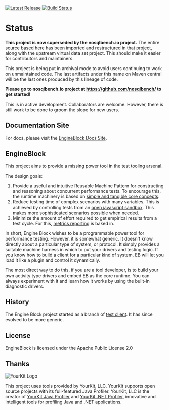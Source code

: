 
[![Latest Release](https://maven-badges.herokuapp.com/maven-central/io.engineblock/eb-api/badge.svg)](https://maven-badges.herokuapp.com/maven-central/io.engineblock/engineblock/) [![Build Status](https://travis-ci.org/engineblock/engineblock.svg?branch=master)](https://travis-ci.org/engineblock/engineblock)

# Status

__This project is now superseded by the nosqlbench.io project.__ The entire source based here has been imported and restructured in that project, along with the upstream virtual data set project. This should make it easier for contributors and maintainers.

This project is being put in archival mode to avoid users continuing to work on unmaintained code. The last artifacts under this name on Maven central will be the last ones produced by this lineage of code.

__Please go to nosqlbench.io project at https://github.com/nosqlbench/ to get started!__

This is in active development. Collaborators are welcome. However, there is still work to be done to groom the slope for new users.

## Documentation Site

For docs, please visit the [EngineBlock Docs Site](http://docs.engineblock.io/).

## EngineBlock

This project aims to provide a missing power tool in the test tooling arsenal.

The design goals:

1. Provide a useful and intuitive Reusable Machine Pattern for constructing and reasoning about concurrent performance tests. To encourage this, the runtime machinery is based on [simple and tangible core concepts](http://docs.engineblock.io/user-guide/concepts/).
2. Reduce testing time of complex scenarios with many variables. This is achieved by controlling tests from an [open javascript sandbox](http://docs.engineblock.io/user-guide/scripting/). This makes more sophisticated scenarios possible when needed.
3. Minimize the amount of effort required to get empirical results from a test cycle. For this, [metrics reporting](http://docs.engineblock.io/user-guide/metrics/) is baked in.

In short, Engine Block wishes to be a programmable power tool for performance
testing. However, it is somewhat generic. It doesn't know directly about a
particular type of system, or protocol. It simply provides a suitable machine
harness in which to put your drivers and testing logic. If you know how to build
a client for a particular kind of system, EB will let you load it like a plugin
and control it dynamically.

The most direct way to do this, if you are a tool developer, is to build your
own activity type drivers and embed EB as the core runtime. You can always
experiment with it and learn how it works by using the built-in diagnostic
drivers.

## History

The Engine Block project started as a branch of [test
client](http://github.com/jshook/testclient). It has since evolved to be more
generic.

## License

EngineBlock is licensed under the Apache Public License 2.0

## Thanks

![YourKit Logo](https://www.yourkit.com/images/yklogo.png)

This project uses tools provided by YourKit, LLC. YourKit supports open source projects with its full-featured Java Profiler.
YourKit, LLC is the creator of <a href="https://www.yourkit.com/java/profiler/">YourKit Java Profiler</a>
and <a href="https://www.yourkit.com/.net/profiler/">YourKit .NET Profiler</a>,
innovative and intelligent tools for profiling Java and .NET applications.

